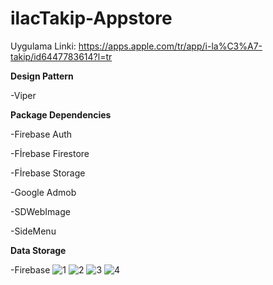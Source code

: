 
# ilacTakip-Appstore
Uygulama Linki:  https://apps.apple.com/tr/app/i-la%C3%A7-takip/id6447783614?l=tr

****Design Pattern****

-Viper

****Package Dependencies****

-Firebase Auth

-Fİrebase Firestore

-Fİrebase Storage

-Google Admob

-SDWebImage

-SideMenu

****Data Storage****

-Firebase
![1](https://github.com/user-attachments/assets/ae3572cd-86d2-4f12-964c-9386e30ebe0b)
![2](https://github.com/user-attachments/assets/5c7e73be-7657-46bc-9b6d-95e89c975027)
![3](https://github.com/user-attachments/assets/d585c536-0c38-48c3-9ec8-1d1633f5e7b9)
![4](https://github.com/user-attachments/assets/881aaadc-792f-4011-ab72-0456d0ad2db1)





